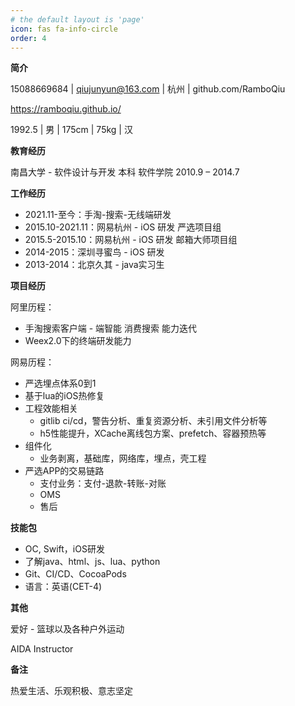 ```yaml
---
# the default layout is 'page'
icon: fas fa-info-circle
order: 4
---
```


**简介**

15088669684 | qiujunyun@163.com | 杭州 | github.com/RamboQiu

https://ramboqiu.github.io/

1992.5 | 男 | 175cm | 75kg | 汉

**教育经历**

南昌大学  - 软件设计与开发 本科 软件学院             2010.9 – 2014.7

**工作经历**

- 2021.11-至今：手淘-搜索-无线端研发
- 2015.10-2021.11：网易杭州  - iOS 研发 严选项目组
- 2015.5-2015.10：网易杭州  - iOS 研发 邮箱大师项目组 
- 2014-2015：深圳寻蜜鸟 - iOS 研发
- 2013-2014：北京久其 - java实习生

**项目经历**

阿里历程：

- 手淘搜索客户端 - 端智能 消费搜索 能力迭代
- Weex2.0下的终端研发能力

网易历程：

- 严选埋点体系0到1
- 基于lua的iOS热修复
- 工程效能相关
  - gitlib ci/cd，警告分析、重复资源分析、未引用文件分析等
  - h5性能提升，XCache离线包方案、prefetch、容器预热等
- 组件化
  - 业务剥离，基础库，网络库，埋点，壳工程
- 严选APP的交易链路
  - 支付业务：支付-退款-转账-对账
  - OMS
  - 售后

**技能包**

- OC, Swift，iOS研发
- 了解java、html、js、lua、python
- Git、CI/CD、CocoaPods
- 语言：英语(CET-4)

**其他**

爱好 - 篮球以及各种户外运动

AIDA Instructor

**备注**

热爱生活、乐观积极、意志坚定
